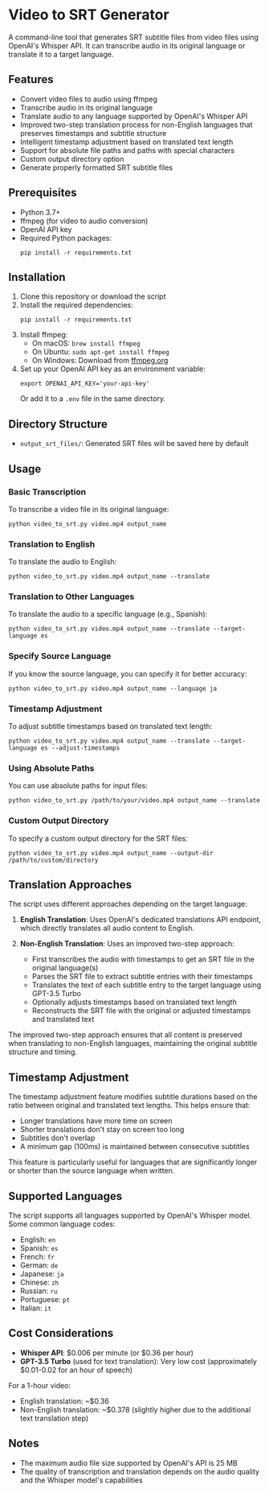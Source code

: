 # Video to SRT Generator

A command-line tool that generates SRT subtitle files from video files using OpenAI's Whisper API. It can transcribe audio in its original language or translate it to a target language.

## Features

- Convert video files to audio using ffmpeg
- Transcribe audio in its original language
- Translate audio to any language supported by OpenAI's Whisper API
- Improved two-step translation process for non-English languages that preserves timestamps and subtitle structure
- Intelligent timestamp adjustment based on translated text length
- Support for absolute file paths and paths with special characters
- Custom output directory option
- Generate properly formatted SRT subtitle files

## Prerequisites

- Python 3.7+
- ffmpeg (for video to audio conversion)
- OpenAI API key
- Required Python packages:
  ```
  pip install -r requirements.txt
  ```

## Installation

1. Clone this repository or download the script
2. Install the required dependencies:
   ```
   pip install -r requirements.txt
   ```
3. Install ffmpeg:
   - On macOS: `brew install ffmpeg`
   - On Ubuntu: `sudo apt-get install ffmpeg`
   - On Windows: Download from [ffmpeg.org](https://ffmpeg.org/download.html)
4. Set up your OpenAI API key as an environment variable:
   ```
   export OPENAI_API_KEY='your-api-key'
   ```
   Or add it to a `.env` file in the same directory.

## Directory Structure

- `output_srt_files/`: Generated SRT files will be saved here by default

## Usage

### Basic Transcription

To transcribe a video file in its original language:

```
python video_to_srt.py video.mp4 output_name
```

### Translation to English

To translate the audio to English:

```
python video_to_srt.py video.mp4 output_name --translate
```

### Translation to Other Languages

To translate the audio to a specific language (e.g., Spanish):

```
python video_to_srt.py video.mp4 output_name --translate --target-language es
```

### Specify Source Language

If you know the source language, you can specify it for better accuracy:

```
python video_to_srt.py video.mp4 output_name --language ja
```

### Timestamp Adjustment

To adjust subtitle timestamps based on translated text length:

```
python video_to_srt.py video.mp4 output_name --translate --target-language es --adjust-timestamps
```

### Using Absolute Paths

You can use absolute paths for input files:

```
python video_to_srt.py /path/to/your/video.mp4 output_name --translate
```

### Custom Output Directory

To specify a custom output directory for the SRT files:

```
python video_to_srt.py video.mp4 output_name --output-dir /path/to/custom/directory
```

## Translation Approaches

The script uses different approaches depending on the target language:

1. **English Translation**: Uses OpenAI's dedicated translations API endpoint, which directly translates all audio content to English.

2. **Non-English Translation**: Uses an improved two-step approach:
   - First transcribes the audio with timestamps to get an SRT file in the original language(s)
   - Parses the SRT file to extract subtitle entries with their timestamps
   - Translates the text of each subtitle entry to the target language using GPT-3.5 Turbo
   - Optionally adjusts timestamps based on translated text length
   - Reconstructs the SRT file with the original or adjusted timestamps and translated text

The improved two-step approach ensures that all content is preserved when translating to non-English languages, maintaining the original subtitle structure and timing.

## Timestamp Adjustment

The timestamp adjustment feature modifies subtitle durations based on the ratio between original and translated text lengths. This helps ensure that:

- Longer translations have more time on screen
- Shorter translations don't stay on screen too long
- Subtitles don't overlap
- A minimum gap (100ms) is maintained between consecutive subtitles

This feature is particularly useful for languages that are significantly longer or shorter than the source language when written.

## Supported Languages

The script supports all languages supported by OpenAI's Whisper model. Some common language codes:

- English: `en`
- Spanish: `es`
- French: `fr`
- German: `de`
- Japanese: `ja`
- Chinese: `zh`
- Russian: `ru`
- Portuguese: `pt`
- Italian: `it`

## Cost Considerations

- **Whisper API**: $0.006 per minute (or $0.36 per hour)
- **GPT-3.5 Turbo** (used for text translation): Very low cost (approximately $0.01-0.02 for an hour of speech)

For a 1-hour video:

- English translation: ~$0.36
- Non-English translation: ~$0.378 (slightly higher due to the additional text translation step)

## Notes

- The maximum audio file size supported by OpenAI's API is 25 MB
- The quality of transcription and translation depends on the audio quality and the Whisper model's capabilities

